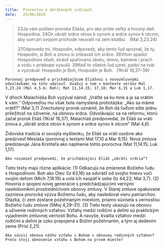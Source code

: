 ```yaml
---
title:  Proroctvo o obrátených srdciach
date:   23/06/2019
---
```


> <p></p>
> 23Ja vám pošlem proroka Eliáša, prv ako príde veľký a hrozný deň Hospodina. 24On obráti srdce otcov k synom a srdce synov k otcom, aby som pri svojom príchode neuvalil na zem kliatbu.  (Mal 3,23.24)

> <p></p>
> 37Odpovedz mi, Hospodin, odpovedz, aby tento ľud spoznal, že ty, Hospodin, si Boh a znovu si získavaš ich srdce. 38Vtom spadol Hospodinov oheň, strávil spaľovanú obetu, drevo, kamene i prach a vodu v priekope vysušil. 39Keď to všetok ľud uzrel, padol na tvár a vyznával: Hospodin je Boh, Hospodin je Boh.  (1Kráľ 18,37–39)

`Porovnaj predpoveď o prichádzajúcom Eliášovi s novozmluvnými odvolávkami na túto udalosť. Uvažuj o tom v kontexte veršov Mal 3,23.24 (Mal 4,5.6; Roh); Mat 11,14.15; 17,10; Mar 6,15 a Luk 1,17.`

V dňoch Malachiáša Boh vyzýval národ: „Vráťte sa ku mne a ja sa vrátim k vám.“ Odpoveďou mu však bola namyslená protiotázka: „Ako sa máme vrátiť?“ (Mal 3,7) Znechutený prorok oznámil, že Boh dá ľuďom ešte jednu príležitosť na oživenie, na obnovu srdca. Odvolávajúc sa na reformu, ktorú začal prorok Eliáš (1Kráľ 18,37), Malachiáš predpovedal, že Eliáš sa vráti znova a „obráti srdce otcov k synom a srdce synov k otcom“ (Mal 4,6).

Židovská tradícia si osvojila myšlienku, že Eliáš sa vráti osobne ako predzvesť Mesiáša (porovnaj s textami Mat 17,10 a Mar 6,15). Nová zmluva predstavuje Jána Krstiteľa ako naplnenie tohto proroctva (Mat 11,14.15; Luk 1,17).

`Ako rozumieš predpovedi, že prichádzajúci Eliáš „obráti srdcia“?`

Tieto texty majú rôzne aplikácie: (1) Odkazujú na zmierenie Božieho ľudu s Hospodinom. Boh ako Otec (Iz 63,16) sa odvrátil od svojho hnevu voči svojim deťom (Mich 7,18.19) a volá ich naspäť k sebe (Iz 44,22; Mal 3,7). (2) Hovoria o spojení novej generácie s predchádzajúcimi vernými nasledovníkmi prostredníctvom obnovy zmluvy. V Starej zmluve opakovane zaznieva prorocká výzva Božiemu ľudu, aby nasledoval vieru patriarchov. Otázka, či zem zostane požehnaným miestom, priamo súvisela s vernosťou Božieho ľudu zmluve (5Moj 4,29–31). (3) Tieto texty ukazujú na obnovu a uživenie rodinných vzťahov. Vzťahy medzi rodičmi a deťmi sú praktickým vyjadrením zmluvnej vernosti Bohu. A navyše, kvalita vzťahov medzi rodičmi a deťmi je úzko prepojená s Božím požehnaním, a tým aj dedením zeme (Prísl 2,21).

`Ako súvisí obnova nášho vzťahu s Bohom s obnovou rodinných vzťahov? Prečo stojí obnovenie vzťahu s Bohom na prvom mieste?`